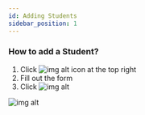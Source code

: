 ```yaml
---
id: Adding Students
sidebar_position: 1
---
```



### How to add a Student?
1. Click  ![img alt](/img/add-btn.png) icon at the top right
2. Fill out the form
3. Click ![img alt](/img/save-btn.png)

![img alt](/img/students-add.png)